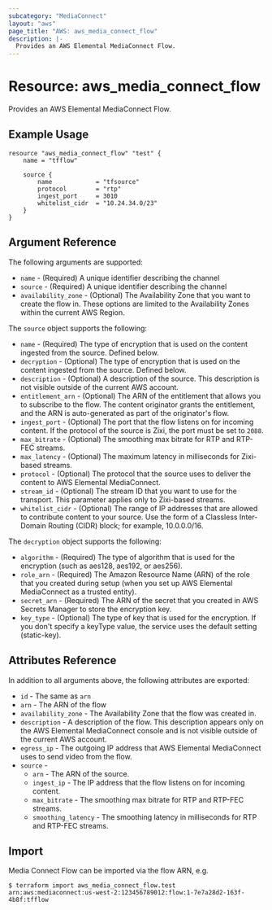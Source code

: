 ```yaml
---
subcategory: "MediaConnect"
layout: "aws"
page_title: "AWS: aws_media_connect_flow"
description: |-
  Provides an AWS Elemental MediaConnect Flow.
---
```


# Resource: aws_media_connect_flow

Provides an AWS Elemental MediaConnect Flow.

## Example Usage

```hcl
resource "aws_media_connect_flow" "test" {
	name = "tfflow"

	source {
		name 			= "tfsource"
		protocol 		= "rtp"
		ingest_port 	= 3010
		whitelist_cidr	= "10.24.34.0/23"
	}
}
```

## Argument Reference

The following arguments are supported:

* `name` - (Required) A unique identifier describing the channel
* `source` - (Required) A unique identifier describing the channel
* `availability_zone` - (Optional) The Availability Zone that you want to create the flow in. These options are limited to the Availability Zones within the current AWS Region.

The `source` object supports the following:

* `name` - (Required) The type of encryption that is used on the content ingested from the source. Defined below.
* `decryption` - (Optional) The type of encryption that is used on the content ingested from the source. Defined below.
* `description` - (Optional) A description of the source. This description is not visible outside of the current AWS account.
* `entitlement_arn` - (Optional) The ARN of the entitlement that allows you to subscribe to the flow. The content originator grants the entitlement, and the ARN is auto-generated as part of the originator's flow.
* `ingest_port` - (Optional) The port that the flow listens on for incoming content. If the protocol of the source is Zixi, the port must be set to `2088`.
* `max_bitrate` - (Optional) The smoothing max bitrate for RTP and RTP-FEC streams.
* `max_latency` - (Optional) The maximum latency in milliseconds for Zixi-based streams.
* `protocol` - (Optional) The protocol that the source uses to deliver the content to AWS Elemental MediaConnect.
* `stream_id` - (Optional) The stream ID that you want to use for the transport. This parameter applies only to Zixi-based streams.
* `whitelist_cidr` - (Optional) The range of IP addresses that are allowed to contribute content to your source. Use the form of a Classless Inter-Domain Routing (CIDR) block; for example, 10.0.0.0/16.

The `decryption` object supports the following:

* `algorithm` - (Required) The type of algorithm that is used for the encryption (such as aes128, aes192, or aes256).
* `role_arn` - (Required) The Amazon Resource Name (ARN) of the role that you created during setup (when you set up AWS Elemental MediaConnect as a trusted entity).
* `secret_arn` - (Required) The ARN of the secret that you created in AWS Secrets Manager to store the encryption key.
* `key_type` - (Optional) The type of key that is used for the encryption. If you don't specify a keyType value, the service uses the default setting (static-key).

## Attributes Reference

In addition to all arguments above, the following attributes are exported:

* `id` - The same as `arn`
* `arn` - The ARN of the flow
* `availability_zone` - The Availability Zone that the flow was created in.
* `description` - A description of the flow. This description appears only on the AWS Elemental MediaConnect console and is not visible outside of the current AWS account.
* `egress_ip` - The outgoing IP address that AWS Elemental MediaConnect uses to send video from the flow.
* `source` - 
  * `arn` - The ARN of the source.
  * `ingest_ip` - The IP address that the flow listens on for incoming content.
  * `max_bitrate` - The smoothing max bitrate for RTP and RTP-FEC streams.
  * `smoothing_latency` - The smoothing latency in milliseconds for RTP and RTP-FEC streams.

## Import

Media Connect Flow can be imported via the flow ARN, e.g.

```
$ terraform import aws_media_connect_flow.test arn:aws:mediaconnect:us-west-2:123456789012:flow:1-7e7a28d2-163f-4b8f:tfflow
```
